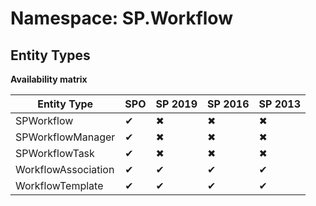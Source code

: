 # Namespace: SP.Workflow
## Entity Types

**Availability matrix**

Entity Type | SPO | SP 2019 | SP 2016 | SP 2013
----------|-----|---------|---------|--------
SPWorkflow | ✔ | ✖ | ✖ | ✖
SPWorkflowManager | ✔ | ✖ | ✖ | ✖
SPWorkflowTask | ✔ | ✖ | ✖ | ✖
WorkflowAssociation | ✔ | ✔ | ✔ | ✔
WorkflowTemplate | ✔ | ✔ | ✔ | ✔
